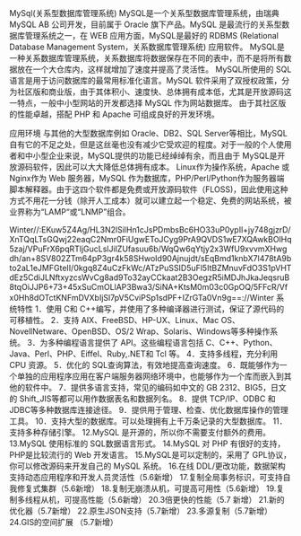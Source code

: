 MySql(关系型数据库管理系统)
MySQL是一个关系型数据库管理系统，由瑞典MySQL AB 公司开发，目前属于 Oracle 旗下产品。MySQL 是最流行的关系型数据库管理系统之一，在 WEB 应用方面，MySQL是最好的 RDBMS (Relational Database Management System，关系数据库管理系统) 应用软件。
MySQL是一种关系数据库管理系统，关系数据库将数据保存在不同的表中，而不是将所有数据放在一个大仓库内，这样就增加了速度并提高了灵活性。
MySQL所使用的 SQL 语言是用于访问数据库的最常用标准化语言。MySQL 软件采用了双授权政策，分为社区版和商业版，由于其体积小、速度快、总体拥有成本低，尤其是开放源码这一特点，一般中小型网站的开发都选择 MySQL 作为网站数据库。
由于其社区版的性能卓越，搭配 PHP 和 Apache 可组成良好的开发环境。


应用环境
与其他的大型数据库例如 Oracle、DB2、SQL Server等相比，MySQL 自有它的不足之处，但是这丝毫也没有减少它受欢迎的程度。对于一般的个人使用者和中小型企业来说，MySQL提供的功能已经绰绰有余，而且由于 MySQL是开放源码软件，因此可以大大降低总体拥有成本。
Linux作为操作系统，Apache 或Nginx作为 Web 服务器，MySQL 作为数据库，PHP/Perl/Python作为服务器端脚本解释器。由于这四个软件都是免费或开放源码软件（FLOSS)，因此使用这种方式不用花一分钱（除开人工成本）就可以建立起一个稳定、免费的网站系统，被业界称为“LAMP“或“LNMP”组合。

Winter//:EKuw5Z4Ag/HL3N2lSilHn1cJsPDmbsBc6HO33uP0ypIl+jy748gjzrD/XnTQqLTsGQwj22eaqC2Nmr0FiUgwEToJCyg9PrA9QVDS1wE7XQAwkBOlHq5zaj/VPuFrX6pqRTljGucLslJiIZUfasuu6b/WqQw6qYtjy2x3WfU9xvvmXHwgdh/an+8SV802ZTm64pP3gr4k58SHwoId90Ajnujdt/sEqBmd1knbX7l478tA9bto2aL1eJMFGteII/0kgq8Z4uCzFkWc/ATzPuSSID5uFl5ItBZMnuvFdO3S1pVHTdEz5CdiJLNftxyzcsWvCg8ad9To32ayCCkaat2B3OegzR5iMDJhJkaJeqsruB8tqOiJJP6+73+45xSuCmOLlAP3Bwa3/SiNA+KtsM0m03c0GpOQ/5FFcR/Vfx0Hh8dOTctKNFmDVXbIjSl7pV5CviPSp1sdPF+IZrGTa0Vn9g==://Winter
系统特性
1．使用 C和 C++编写，并使用了多种编译器进行测试，保证了源代码的可移植性。
2．支持 AIX、FreeBSD、HP-UX、Linux、Mac OS、NovellNetware、OpenBSD、OS/2 Wrap、Solaris、Windows等多种操作系统。
3．为多种编程语言提供了 API。这些编程语言包括 C、C++、Python、Java、Perl、PHP、Eiffel、Ruby,.NET和 Tcl 等。
4．支持多线程，充分利用 CPU 资源。
5．优化的 SQL查询算法，有效地提高查询速度。
6．既能够作为一个单独的应用程序应用在客户端服务器网络环境中，也能够作为一个库而嵌入到其他的软件中。
7．提供多语言支持，常见的编码如中文的 GB 2312、BIG5，日文的 Shift_JIS等都可以用作数据表名和数据列名。
8．提供 TCP/IP、ODBC 和 JDBC等多种数据库连接途径。
9．提供用于管理、检查、优化数据库操作的管理工具。
10．支持大型的数据库。可以处理拥有上千万条记录的大型数据库。
11．支持多种存储引擎。
12.MySQL 是开源的，所以你不需要支付额外的费用。
13.MySQL 使用标准的 SQL数据语言形式。
14.MySQL 对 PHP 有很好的支持，PHP是比较流行的 Web 开发语言。
15.MySQL是可以定制的，采用了 GPL协议，你可以修改源码来开发自己的 MySQL 系统。
16.在线 DDL/更改功能，数据架构支持动态应用程序和开发人员灵活性（5.6新增）
17.复制全局事务标识，可支持自我修复式集群（5.6新增）
18.复制无崩溃从机，可提高可用性（5.6新增）
19.复制多线程从机，可提高性能（5.6新增）
20.3倍更快的性能（5.7 新增）
21.新的优化器（5.7新增）
22.原生JSON支持（5.7新增）
23.多源复制（5.7新增）
24.GIS的空间扩展 （5.7新增）
